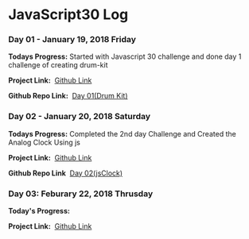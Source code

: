 # JavaScript30 Log

### Day 01 - January 19, 2018 Friday

**Todays Progress:** Started with Javascript 30 challenge and done day 1 challenge of creating drum-kit 

**Project Link:** &nbsp;[Github Link](https://khudania.github.io/drum-kit/)

**Github Repo Link:** &nbsp;[Day 01(Drum Kit)](https://github.com/khudania/drum-kit)


### Day 02 - January 20, 2018 Saturday

**Todays Progress:** Completed the 2nd day Challenge and Created the Analog Clock Using js

**Project Link:** &nbsp;[Github Link](https://khudania.github.io/jsClock/)

**Github Repo Link**  &nbsp;[Day 02(jsClock)](https://github.com/khudania/jsClock)


### Day 03: Feburary 22, 2018 Thrusday

**Today's Progress:** 

**Project Link:** &nbsp;[Github Link](#)

